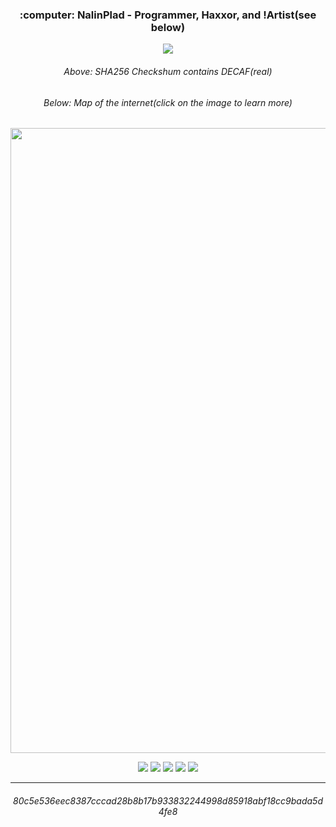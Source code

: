 
<h3 align="center">:computer: NalinPlad - Programmer, Haxxor, and !Artist(see below)</h3>
<p align="center">
  <img src="https://user-images.githubusercontent.com/43052612/183144184-54cb962d-f83b-4f45-968e-3927d0599d87.png">
</p>

<p align="center">
  <h6 align="center">Above: SHA256 Checkshum contains DECAF(real)</h6>
  <h6 align="center">Below: Map of the internet(click on the image to learn more)</h6>
</p>

<p align="center">
  <a href="https://github.com/NalinPlad/wPing"><img width=1000 src="https://user-images.githubusercontent.com/43052612/228078609-42ea3660-2afe-41c3-a8d3-e98532ec5c57.png"></a>
</p>
 
<div align="center">
  <img src="https://cyber.dabamos.de/88x31/best_viewed_with_eyes.gif"/>
  <img src="https://cyber.dabamos.de/88x31/vim_a.gif"/>
  <img src="https://cyber.dabamos.de/88x31/gethtmlnow.gif"/>
  <img src="https://cyber.dabamos.de/88x31/bestviewed16bit.gif"/>
  <img src="https://cyber.dabamos.de/88x31/aoltos_a.gif"/>
</div>

<!-- --- -->
<!-- 
<p align="center">

  <img src="https://github-readme-stats.vercel.app/api?username=NalinPlad&show_icons=true&theme=radical">
</p> -->

---

<h6 align="center">80c5e536eec8387cccad28b8b17b933832244998d85918abf18cc9bada5d4fe8</h6>

